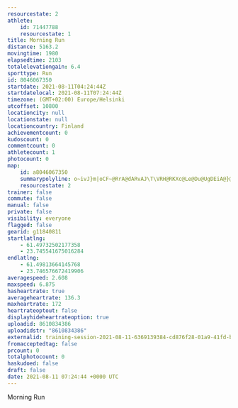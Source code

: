 ```yaml
---
resourcestate: 2
athlete:
    id: 71447788
    resourcestate: 1
title: Morning Run
distance: 5163.2
movingtime: 1980
elapsedtime: 2103
totalelevationgain: 6.4
sporttype: Run
id: 8046067350
startdate: 2021-08-11T04:24:44Z
startdatelocal: 2021-08-11T07:24:44Z
timezone: (GMT+02:00) Europe/Helsinki
utcoffset: 10800
locationcity: null
locationstate: null
locationcountry: Finland
achievementcount: 0
kudoscount: 0
commentcount: 0
athletecount: 1
photocount: 0
map:
    id: a8046067350
    summarypolyline: o~ivJ}m|oCF~@RrA@dARvAJ\T\VRH@RKXc@Le@Du@UgDEiA@}@Ie@EOIMGCG@SGUBOTGNG`@Cf@BXAdA@j@Fr@Rz@?`@J`@Ab@Nl@HHHBBAPa@RWLIDQ@c@Fe@E_@@aAGoACsAGa@Sm@OKQWIAMD[XQh@CNCb@?\NzA?dBL`BAXBLJZLLFBXEJGV]To@?UAy@K}@@{@IwCIc@OYGC[IK@YVGHMd@@l@K`B@v@Fn@AbBFNF\Rt@XLT@T]L]PY@SMmC?w@SwBg@nKFFF?ZQVWHSF]Ay@WuFKu@[w@IMKGU?[\GRETAt@Dn@Lr@BVIh@B~BLz@Jd@LNHAV[Zw@Fk@CgFEoAG_@K_@SYKGOAOHW`@Ib@GvA?VV|CCjA@h@DZHLXVLFL@BAZ_@NKLaA?oAOyC?{ACUWm@W]IEKAWLKPUhAA~@D`@Jf@Bh@@pAC~@@L`@nALLF@LAXQLQLi@@i@I_HIm@IYYu@QUGAWHW\ELEZB|CHnABlBHh@R|@TRJEd@{@Ha@B{@EmCSeDI]KUKKKGK@E@SXMj@Ev@?ZF|@B|@Gp@@v@Dn@A^FXNXNJLBPAZ]FKNy@B]AaAEm@AyBMaBK_@IGKSQMI?GBQNMXQ`ACVFz@Jp@JzAHf@@NEPAb@Fh@BJNXLFPFJ?DEXe@Lg@D[?iAQgBAaBIeASi@YQOAQDKLSj@AJCr@Z|BIvB@JFr@F^NVHFHGPg@Te@FSD_@?c@C{@@{@GiCKo@KWWOKA[NKLO^Kt@?dAJfA@|@FXAd@Dr@LbAJ\LPRQJUTWTi@FY@SCaBMiEU{@MSOMU@IDKLIVKx@J`DD`@Eh@NfCAFWg@Dm@EY?c@CW@[I{@I{CKc@K?CAK{@@KBDAB@M?EIg@_@{@
    resourcestate: 2
trainer: false
commute: false
manual: false
private: false
visibility: everyone
flagged: false
gearid: g11840811
startlatlng:
    - 61.49732502177358
    - 23.745541675016284
endlatlng:
    - 61.49813664145768
    - 23.746576672419906
averagespeed: 2.608
maxspeed: 6.875
hasheartrate: true
averageheartrate: 136.3
maxheartrate: 172
heartrateoptout: false
displayhideheartrateoption: true
uploadid: 8610834386
uploadidstr: "8610834386"
externalid: training-session-2021-08-11-6369139384-cd876f28-01a9-41fd-b329-332579e9bc50.fit
fromacceptedtag: false
prcount: 0
totalphotocount: 0
haskudoed: false
draft: false
date: 2021-08-11 07:24:44 +0000 UTC
---
```

Morning Run